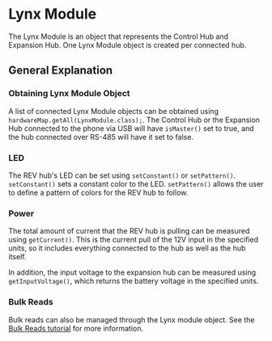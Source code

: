 # Lynx Module

The Lynx Module is an object that represents the Control Hub and Expansion Hub. One Lynx Module object is created per connected hub.

## General Explanation

### Obtaining Lynx Module Object

A list of connected Lynx Module objects can be obtained using `hardwareMap.getAll(LynxModule.class);`. The Control Hub or the Expansion Hub connected to the phone via USB will have `isMaster()` set to true, and the hub connected over RS-485 will have it set to false.

### LED

The REV hub's LED can be set using `setConstant()` or `setPattern()`. `setConstant()` sets a constant color to the LED. `setPattern()` allows the user to define a pattern of colors for the REV hub to follow.

### Power

The total amount of current that the REV hub is pulling can be measured using `getCurrent()`. This is the current pull of the 12V input in the specified units, so it includes everything connected to the hub as well as the hub itself.

In addition, the input voltage to the expansion hub can be measured using `getInputVoltage()`, which returns the battery voltage in the specified units.

### Bulk Reads

Bulk reads can also be managed through the Lynx module object. See the [Bulk Reads tutorial](docs/software/tutorials/bulk-reads) for more information.
